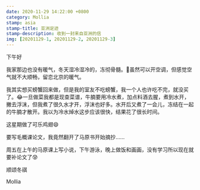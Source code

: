 ```yaml
---
date: 2020-11-29 14:22:00 +0800
category: Mollia
stamp: asia
stamp-title: 亚洲足迹
stamp-description: 收到一封来自亚洲的信
img: [20201129-1, 20201129-2, 20201129-3]
---
```


<p>
下午好

我家那边也没有暖气，冬天湿冷湿冷的，冻彻骨髓。🥶虽然可以开空调，但感觉空气就不大顺畅，留恋北京的暖气。

我其实想买螃蟹回来做，但是我的室友不吃螃蟹，我一个人也许吃不完，就没买了。😂一旦做菜我都是现查菜谱，牛腩要用冷水煮，加点料酒去腥，煮到水开，撇去浮沫，但我煮了很久水才开，浮沫也好多。水开后又煮了一会儿，冻结在一起的牛腩才散开。我以为冷水焯水这步应该很快，结果花了很长时间。

这星期做了可乐鸡翅😄

要写毛概课论文，我竟然翻开了马原书开始摘抄……

周五在上午的马原课上写小说，下午游泳，晚上做饭和画画，没有学习所以现在就要补论文了😰

顺颂冬祺

Mollia
</p>